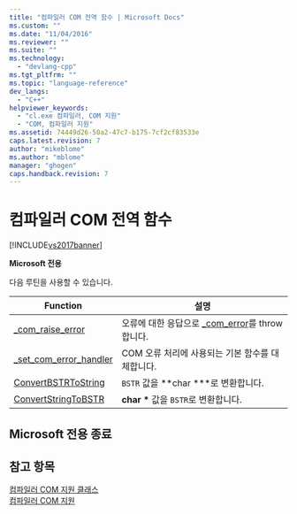 ```yaml
---
title: "컴파일러 COM 전역 함수 | Microsoft Docs"
ms.custom: ""
ms.date: "11/04/2016"
ms.reviewer: ""
ms.suite: ""
ms.technology: 
  - "devlang-cpp"
ms.tgt_pltfrm: ""
ms.topic: "language-reference"
dev_langs: 
  - "C++"
helpviewer_keywords: 
  - "cl.exe 컴파일러, COM 지원"
  - "COM, 컴파일러 지원"
ms.assetid: 74449d26-50a2-47c7-b175-7cf2cf83533e
caps.latest.revision: 7
author: "mikeblome"
ms.author: "mblome"
manager: "ghogen"
caps.handback.revision: 7
---
```

# 컴파일러 COM 전역 함수
[!INCLUDE[vs2017banner](../assembler/inline/includes/vs2017banner.md)]

**Microsoft 전용**  
  
 다음 루틴을 사용할 수 있습니다.  
  
|Function|설명|  
|--------------|--------|  
|[\_com\_raise\_error](../cpp/com-raise-error.md)|오류에 대한 응답으로 [\_com\_error](../cpp/com-error-class.md)를 throw합니다.|  
|[\_set\_com\_error\_handler](../cpp/set-com-error-handler.md)|COM 오류 처리에 사용되는 기본 함수를 대체합니다.|  
|[ConvertBSTRToString](../cpp/convertbstrtostring.md)|`BSTR` 값을 **char \***로 변환합니다.|  
|[ConvertStringToBSTR](../cpp/convertstringtobstr.md)|**char \*** 값을 `BSTR`로 변환합니다.|  
  
## Microsoft 전용 종료  
  
## 참고 항목  
 [컴파일러 COM 지원 클래스](../cpp/compiler-com-support-classes.md)   
 [컴파일러 COM 지원](../cpp/compiler-com-support.md)
